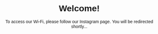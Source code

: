 <!DOCTYPE html>
<html>
<head>
  <title>Wi-Fi Access</title>
  <style>
    body {
      font-family: Arial, sans-serif;
      text-align: center;
      padding: 50px;
    }
  </style>
  <script>
    function redirectToInstagram() {
      window.location.href = "https://www.instagram.com/amar.aymane";
      setTimeout(() => {
        window.location.href = "https://www.yourwebsite.com/thankyou.html"; // This is the URL of the page with the password
      }, 5000); // Adjust the delay as needed (e.g., 5000 milliseconds = 5 seconds)
    }
  </script>
</head>
<body onload="redirectToInstagram()">
  <h1>Welcome!</h1>
  <p>To access our Wi-Fi, please follow our Instagram page. You will be redirected shortly...</p>
</body>
</html>
